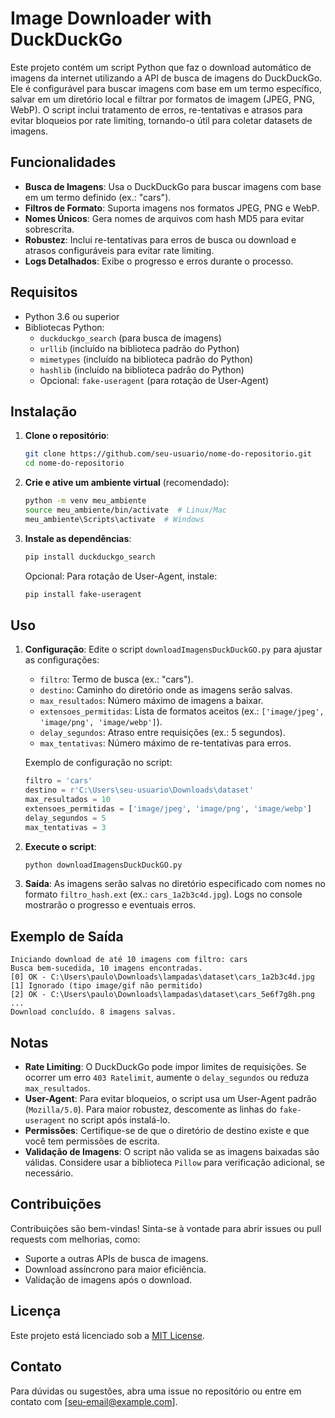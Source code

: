 # Image Downloader with DuckDuckGo

Este projeto contém um script Python que faz o download automático de imagens da internet utilizando a API de busca de imagens do DuckDuckGo. Ele é configurável para buscar imagens com base em um termo específico, salvar em um diretório local e filtrar por formatos de imagem (JPEG, PNG, WebP). O script inclui tratamento de erros, re-tentativas e atrasos para evitar bloqueios por rate limiting, tornando-o útil para coletar datasets de imagens.

## Funcionalidades

- **Busca de Imagens**: Usa o DuckDuckGo para buscar imagens com base em um termo definido (ex.: "cars").
- **Filtros de Formato**: Suporta imagens nos formatos JPEG, PNG e WebP.
- **Nomes Únicos**: Gera nomes de arquivos com hash MD5 para evitar sobrescrita.
- **Robustez**: Inclui re-tentativas para erros de busca ou download e atrasos configuráveis para evitar rate limiting.
- **Logs Detalhados**: Exibe o progresso e erros durante o processo.

## Requisitos

- Python 3.6 ou superior
- Bibliotecas Python:
  - `duckduckgo_search` (para busca de imagens)
  - `urllib` (incluído na biblioteca padrão do Python)
  - `mimetypes` (incluído na biblioteca padrão do Python)
  - `hashlib` (incluído na biblioteca padrão do Python)
  - Opcional: `fake-useragent` (para rotação de User-Agent)

## Instalação

1. **Clone o repositório**:
   ```bash
   git clone https://github.com/seu-usuario/nome-do-repositorio.git
   cd nome-do-repositorio
   ```

2. **Crie e ative um ambiente virtual** (recomendado):
   ```bash
   python -m venv meu_ambiente
   source meu_ambiente/bin/activate  # Linux/Mac
   meu_ambiente\Scripts\activate  # Windows
   ```

3. **Instale as dependências**:
   ```bash
   pip install duckduckgo_search
   ```

   Opcional: Para rotação de User-Agent, instale:
   ```bash
   pip install fake-useragent
   ```

## Uso

1. **Configuração**:
   Edite o script `downloadImagensDuckDuckGO.py` para ajustar as configurações:
   - `filtro`: Termo de busca (ex.: "cars").
   - `destino`: Caminho do diretório onde as imagens serão salvas.
   - `max_resultados`: Número máximo de imagens a baixar.
   - `extensoes_permitidas`: Lista de formatos aceitos (ex.: `['image/jpeg', 'image/png', 'image/webp']`).
   - `delay_segundos`: Atraso entre requisições (ex.: 5 segundos).
   - `max_tentativas`: Número máximo de re-tentativas para erros.

   Exemplo de configuração no script:
   ```python
   filtro = 'cars'
   destino = r'C:\Users\seu-usuario\Downloads\dataset'
   max_resultados = 10
   extensoes_permitidas = ['image/jpeg', 'image/png', 'image/webp']
   delay_segundos = 5
   max_tentativas = 3
   ```

2. **Execute o script**:
   ```bash
   python downloadImagensDuckDuckGO.py
   ```

3. **Saída**:
   As imagens serão salvas no diretório especificado com nomes no formato `filtro_hash.ext` (ex.: `cars_1a2b3c4d.jpg`). Logs no console mostrarão o progresso e eventuais erros.

## Exemplo de Saída

```plaintext
Iniciando download de até 10 imagens com filtro: cars
Busca bem-sucedida, 10 imagens encontradas.
[0] OK - C:\Users\paulo\Downloads\lampadas\dataset\cars_1a2b3c4d.jpg
[1] Ignorado (tipo image/gif não permitido)
[2] OK - C:\Users\paulo\Downloads\lampadas\dataset\cars_5e6f7g8h.png
...
Download concluído. 8 imagens salvas.
```

## Notas

- **Rate Limiting**: O DuckDuckGo pode impor limites de requisições. Se ocorrer um erro `403 Ratelimit`, aumente o `delay_segundos` ou reduza `max_resultados`.
- **User-Agent**: Para evitar bloqueios, o script usa um User-Agent padrão (`Mozilla/5.0`). Para maior robustez, descomente as linhas do `fake-useragent` no script após instalá-lo.
- **Permissões**: Certifique-se de que o diretório de destino existe e que você tem permissões de escrita.
- **Validação de Imagens**: O script não valida se as imagens baixadas são válidas. Considere usar a biblioteca `Pillow` para verificação adicional, se necessário.

## Contribuições

Contribuições são bem-vindas! Sinta-se à vontade para abrir issues ou pull requests com melhorias, como:
- Suporte a outras APIs de busca de imagens.
- Download assíncrono para maior eficiência.
- Validação de imagens após o download.

## Licença

Este projeto está licenciado sob a [MIT License](LICENSE).

## Contato

Para dúvidas ou sugestões, abra uma issue no repositório ou entre em contato com [seu-email@example.com].